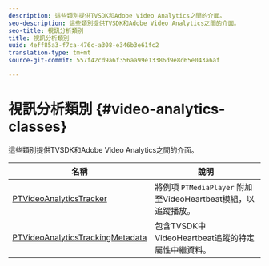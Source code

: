 ```yaml
---
description: 這些類別提供TVSDK和Adobe Video Analytics之間的介面。
seo-description: 這些類別提供TVSDK和Adobe Video Analytics之間的介面。
seo-title: 視訊分析類別
title: 視訊分析類別
uuid: 4eff85a3-f7ca-476c-a308-e346b3e61fc2
translation-type: tm+mt
source-git-commit: 557f42cd9a6f356aa99e13386d9e8d65e043a6af

---
```



# 視訊分析類別 {#video-analytics-classes}

這些類別提供TVSDK和Adobe Video Analytics之間的介面。

| **名稱** | **說明** |
|---|---|
| [PTVideoAnalyticsTracker](https://help.adobe.com/en_US/primetime/api/psdk/vhl_tvsdk_ios/Classes/PTVideoAnalyticsTracker.html) | 將例項 `PTMediaPlayer` 附加至VideoHeartbeat模組，以追蹤播放。 |
| [PTVideoAnalyticsTrackingMetadata](https://help.adobe.com/en_US/primetime/api/psdk/vhl_tvsdk_ios/Classes/PTVideoAnalyticsTrackingMetadata.html) | 包含TVSDK中VideoHeartbeat追蹤的特定屬性中繼資料。 |